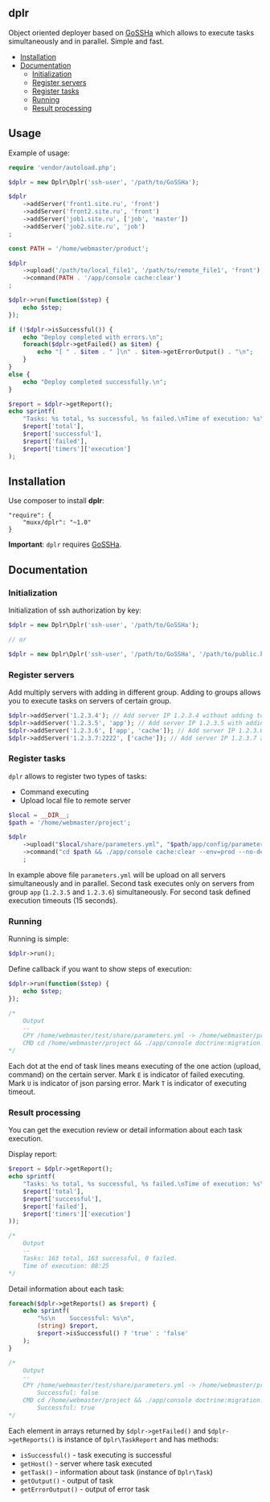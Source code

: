 ## dplr

Object oriented deployer based on [GoSSHa](https://github.com/YuriyNasretdinov/GoSSHa) which allows to execute tasks simultaneously and in parallel. Simple and fast. 

* [Installation](#installation)
* [Documentation](#documentation)
    * [Initialization](#initialization)
    * [Register servers](#register-servers)
    * [Register tasks](#register-tasks)
    * [Running](#running)
    * [Result processing](#result-processing)

## Usage

Example of usage:
```php
require 'vendor/autoload.php';

$dplr = new Dplr\Dplr('ssh-user', '/path/to/GoSSHa');

$dplr
    ->addServer('front1.site.ru', 'front')
    ->addServer('front2.site.ru', 'front')
    ->addServer('job1.site.ru', ['job', 'master'])
    ->addServer('job2.site.ru', 'job')
;

const PATH = '/home/webmaster/product';

$dplr
    ->upload('/path/to/local_file1', '/path/to/remote_file1', 'front')
    ->command(PATH . '/app/console cache:clear')
;

$dplr->run(function($step) {
    echo $step;
});

if (!$dplr->isSuccessful()) {
    echo "Deploy completed with errors.\n";
    foreach($dplr->getFailed() as $item) {
        echo "[ " . $item . " ]\n" . $item->getErrorOutput() . "\n";
    }
}
else {
    echo "Deploy completed successfully.\n";
}

$report = $dplr->getReport();
echo sprintf(
    "Tasks: %s total, %s successful, %s failed.\nTime of execution: %s\n",
    $report['total'],
    $report['successful'],
    $report['failed'],
    $report['timers']['execution']
);
```
<a name="installation"></a>
## Installation

Use composer to install **dplr**:
```
"require": {
    "muxx/dplr": "~1.0"
}
```
**Important**: `dplr` requires [GoSSHa](https://github.com/YuriyNasretdinov/GoSSHa).

<a name="documentation"></a>
## Documentation

<a name="initialization"></a>
### Initialization

Initialization of ssh authorization by key:
```php
$dplr = new Dplr\Dplr('ssh-user', '/path/to/GoSSHa');

// or

$dplr = new Dplr\Dplr('ssh-user', '/path/to/GoSSHa', '/path/to/public.key');
```

<a name="register-servers"></a>
### Register servers

Add multiply servers with adding in different group. Adding to groups allows you to execute tasks on servers of certain group.
```php
$dplr->addServer('1.2.3.4'); // Add server IP 1.2.3.4 without adding to group
$dplr->addServer('1.2.3.5', 'app'); // Add server IP 1.2.3.5 with adding to group 'app'
$dplr->addServer('1.2.3.6', ['app', 'cache']); // Add server IP 1.2.3.6 with adding to groups 'app' and 'cache'
$dplr->addServer('1.2.3.7:2222', ['cache']); // Add server IP 1.2.3.7 and ssh port 2222 with adding to group 'cache'
```

<a name="register-tasks"></a>
### Register tasks

`dplr` allows to register two types of tasks:
- Command executing
- Upload local file to remote server

```php
$local = __DIR__;
$path = '/home/webmaster/project';

$dplr
    ->upload("$local/share/parameters.yml", "$path/app/config/parameters.yml")
    ->command("cd $path && ./app/console cache:clear --env=prod --no-debug", 'app', 15)
    ;
```

In example above file `parameters.yml` will be upload on all servers simultaneously and in parallel. Second task executes only on servers from group `app` (`1.2.3.5` and `1.2.3.6`) simultaneously. For second task defined execution timeouts (15 seconds).

<a name="running"></a>
### Running

Running is simple:
```php
$dplr->run();
```

Define callback if you want to show steps of execution:
```php
$dplr->run(function($step) {
    echo $step;
});

/*
    Output
    --
    CPY /home/webmaster/test/share/parameters.yml -> /home/webmaster/project/app/config/parameters.yml ..T.
    CMD cd /home/webmaster/project && ./app/console doctrine:migration:migrate --env=prod --no-debug .E
*/
```

Each dot at the end of task lines means executing of the one action (upload, command) on the certain server. Mark `E` is indicator of failed executing. Mark `U` is indicator of json parsing error. Mark `T` is indicator of executing timeout.

<a name="result-processing"></a>
### Result processing

You can get the execution review or detail information about each task execution.

Display report:

```php
$report = $dplr->getReport();
echo sprintf(
    "Tasks: %s total, %s successful, %s failed.\nTime of execution: %s\n",
    $report['total'],
    $report['successful'],
    $report['failed'],
    $report['timers']['execution']
));

/*
    Output
    --
    Tasks: 163 total, 163 successful, 0 failed.
    Time of execution: 08:25
*/
```

Detail information about each task:
```php
foreach($dplr->getReports() as $report) {
    echo sprintf(
        "%s\n    Successful: %s\n",
        (string) $report,
        $report->isSuccessful() ? 'true' : 'false'
    );
}

/*
    Output
    --
    CPY /home/webmaster/test/share/parameters.yml -> /home/webmaster/project/app/config/parameters.yml | 54.194.27.92
        Successful: false
    CMD cd /home/webmaster/project && ./app/console doctrine:migration:migrate --env=prod --no-debug | 54.194.27.92
        Successful: true
*/
```

Each element in arrays returned by `$dplr->getFailed()` and `$dplr->getReports()` is instance of `Dplr\TaskReport` and has methods:
- `isSuccessful()` - task executing is successful
- `getHost()` - server where task executed
- `getTask()` - information about task (instance of `Dplr\Task`)
- `getOutput()` - output of task
- `getErrorOutput()` - output of error task
